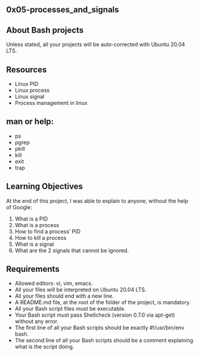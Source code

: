 ## 0x05-processes_and_signals

## About Bash projects
Unless stated, all your projects will be auto-corrected with Ubuntu 20.04 LTS.

## Resources

- Linux PID
- Linux process
- Linux signal
- Process management in linux
## man or help:

- ps
- pgrep
- pkill
- kill
- exit
- trap

## Learning Objectives
At the end of this project, I was able to explain to anyone, without the help of Google:

1. What is a PID
2. What is a process
3. How to find a process’ PID
4. How to kill a process
5. What is a signal
6. What are the 2 signals that cannot be ignored.

## Requirements

- Allowed editors: vi, vim, emacs.
- All your files will be interpreted on Ubuntu 20.04 LTS.
- All your files should end with a new line.
- A README.md file, at the root of the folder of the project, is mandatory.
- All your Bash script files must be executable.
- Your Bash script must pass Shellcheck (version 0.7.0 via apt-get) without any error.
- The first line of all your Bash scripts should be exactly #!/usr/bin/env bash.
- The second line of all your Bash scripts should be a comment explaining what is the script doing.
